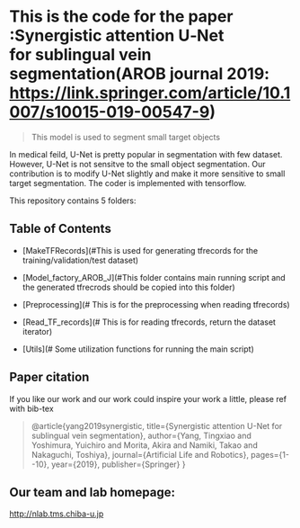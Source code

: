 # This is the code for the paper :Synergistic attention U‑Net for sublingual vein segmentation(AROB journal 2019: https://link.springer.com/article/10.1007/s10015-019-00547-9)


> This model is used to segment small target objects

In medical feild, U-Net is pretty popular in segmentation with few dataset. However, U-Net is not sensitve to the small object segmentation.
Our contribution is to modify U-Net slightly and make it more sensitive to small target segmentation. The coder is implemented with tensorflow.

This repository contains 5 folders:

## Table of Contents

- [MakeTFRecords](#This is used for generating tfrecords for the training/validation/test dataset)
- [Model_factory_AROB_J](#This folder contains main running script and the generated tfrecrods should be copied into this folder)
- [Preprocessing](# This is for the preprocessing when reading tfrecords)

- [Read_TF_records](# This is for reading tfrecords, return the dataset iterator)
- [Utils](# Some utilization functions for running the main script)


## Paper citation
If you like our work and our work could inspire your work a little, please ref with bib-tex
> @article{yang2019synergistic,
  title={Synergistic attention U-Net for sublingual vein segmentation},
  author={Yang, Tingxiao and Yoshimura, Yuichiro and Morita, Akira and Namiki, Takao and Nakaguchi, Toshiya},
  journal={Artificial Life and Robotics},
  pages={1--10},
  year={2019},
  publisher={Springer}
}

## Our team and lab homepage:
http://nlab.tms.chiba-u.jp
